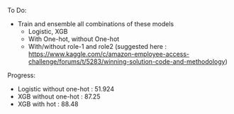 To Do:

* Train and ensemble all combinations of these models
    - Logistic, XGB
    - With One-hot, without One-hot
    - With/without role-1 and role2 (suggested here : https://www.kaggle.com/c/amazon-employee-access-challenge/forums/t/5283/winning-solution-code-and-methodology)

Progress:

* Logistic without one-hot : 51.924
* XGB without one-hot : 87.25
* XGB with hot : 88.48